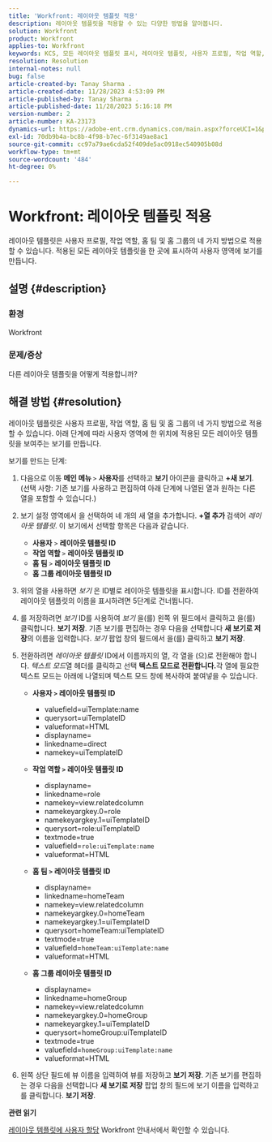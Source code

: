 ```yaml
---
title: 'Workfront: 레이아웃 템플릿 적용'
description: 레이아웃 템플릿을 적용할 수 있는 다양한 방법을 알아봅니다.
solution: Workfront
product: Workfront
applies-to: Workfront
keywords: KCS, 모든 레이아웃 템플릿 표시, 레이아웃 템플릿, 사용자 프로필, 작업 역할, 홈 팀, 홈 그룹, Workfront
resolution: Resolution
internal-notes: null
bug: false
article-created-by: Tanay Sharma .
article-created-date: 11/28/2023 4:53:09 PM
article-published-by: Tanay Sharma .
article-published-date: 11/28/2023 5:16:18 PM
version-number: 2
article-number: KA-23173
dynamics-url: https://adobe-ent.crm.dynamics.com/main.aspx?forceUCI=1&pagetype=entityrecord&etn=knowledgearticle&id=be19a899-0e8e-ee11-8179-6045bd006704
exl-id: 70db9b4a-bc8b-4f98-b7ec-6f3149ae8ac1
source-git-commit: cc97a79ae6cda52f409de5ac0918ec540905b08d
workflow-type: tm+mt
source-wordcount: '484'
ht-degree: 0%

---
```


# Workfront: 레이아웃 템플릿 적용


레이아웃 템플릿은 사용자 프로필, 작업 역할, 홈 팀 및 홈 그룹의 네 가지 방법으로 적용할 수 있습니다. 적용된 모든 레이아웃 템플릿을 한 곳에 표시하여 사용자 영역에 보기를 만듭니다.

## 설명 {#description}


### 환경

Workfront



### 문제/증상

다른 레이아웃 템플릿을 어떻게 적용합니까?


## 해결 방법 {#resolution}


레이아웃 템플릿은 사용자 프로필, 작업 역할, 홈 팀 및 홈 그룹의 네 가지 방법으로 적용할 수 있습니다. 아래 단계에 따라 사용자 영역에 한 위치에 적용된 모든 레이아웃 템플릿을 보여주는 보기를 만듭니다.

보기를 만드는 단계:

1. 다음으로 이동 <b>메인 메뉴 </b>`>`  <b>사용자</b>를 선택하고 <b>보기 </b>아이콘을 클릭하고 <b>+새 보기</b>. (선택 사항: 기존 보기를 사용하고 편집하여 아래 단계에 나열된 열과 원하는 다른 열을 포함할 수 있습니다.)
2. 보기 설정 영역에서 을 선택하여 네 개의 새 열을 추가합니다. <b>+열 추가 </b>검색어 *레이아웃 템플릿*. 이 보기에서 선택할 항목은 다음과 같습니다.

   - <b>사용자</b> `>`  <b>레이아웃 템플릿 ID</b>
   - <b>작업 역할 </b>`>`  <b>레이아웃 템플릿 ID</b>
   - <b>홈 팀 </b>`>`  <b>레이아웃 템플릿 ID</b>
   - <b>홈 그룹 레이아웃 템플릿 ID</b>
3. 위의 열을 사용하면 *보기* 은 ID별로 레이아웃 템플릿을 표시합니다. ID를 전환하여 레이아웃 템플릿의 이름을 표시하려면 5단계로 건너뜁니다.
4. 를 저장하려면 *보기* ID를 사용하여 *보기* 을(를) 왼쪽 위 필드에서 클릭하고 을(를) 클릭합니다. <b>보기 저장</b>. 기존 보기를 편집하는 경우 다음을 선택합니다 <b>새 보기로 저장</b>의 이름을 입력합니다. *보기* 팝업 창의 필드에서 을(를) 클릭하고 <b>보기 저장</b>.
5. 전환하려면 *레이아웃 템플릿* ID에서 이름까지의 열, 각 열을 (으)로 전환해야 합니다. *텍스트 모드*&#x200B;열 헤더를 클릭하고 선택 <b>텍스트 모드로 전환합니다.</b>각 열에 필요한 텍스트 모드는 아래에 나열되며 텍스트 모드 창에 복사하여 붙여넣을 수 있습니다.
   - <b>사용자 `>`  레이아웃 템플릿 ID </b>
      - valuefield=uiTemplate:name
      - querysort=uiTemplateID
      - valueformat=HTML
      - displayname=
      - linkedname=direct
      - namekey=uiTemplateID


   - <b>작업 역할 `>`  레이아웃 템플릿 ID </b>
      - displayname=
      - linkedname=role
      - namekey=view.relatedcolumn
      - namekeyargkey.0=role
      - namekeyargkey.1=uiTemplateID
      - querysort=role:uiTemplateID
      - textmode=true
      - valuefield=`role:uiTemplate:name`
      - valueformat=HTML


   - <b>홈 팀 `>`  레이아웃 템플릿 ID</b>
      - displayname=
      - linkedname=homeTeam
      - namekey=view.relatedcolumn
      - namekeyargkey.0=homeTeam
      - namekeyargkey.1=uiTemplateID
      - querysort=homeTeam:uiTemplateID
      - textmode=true
      - valuefield=`homeTeam:uiTemplate:name`
      - valueformat=HTML


   - <b>홈 그룹 레이아웃 템플릿 ID </b>
      - displayname=
      - linkedname=homeGroup
      - namekey=view.relatedcolumn
      - namekeyargkey.0=homeGroup
      - namekeyargkey.1=uiTemplateID
      - querysort=homeGroup:uiTemplateID
      - textmode=true
      - valuefield=`homeGroup:uiTemplate:name`
      - valueformat=HTML
6. 왼쪽 상단 필드에 뷰 이름을 입력하여 뷰를 저장하고 <b>보기 저장</b>. 기존 보기를 편집하는 경우 다음을 선택합니다 <b>새 보기로 저장</b> 팝업 창의 필드에 보기 이름을 입력하고 를 클릭합니다. <b>보기 저장</b>.


<b>관련 읽기</b>

[레이아웃 템플릿에 사용자 할당](https://experienceleague.adobe.com/docs/workfront/using/administration-and-setup/customize/layout-templates/assign-users-to-layout-template.html) Workfront 안내서에서 확인할 수 있습니다.
